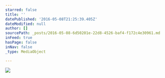```yaml
---
starred: false
title: ''
datePublished: '2016-05-08T21:25:39.405Z'
dateModified: null
author: []
sourcePath: _posts/2016-05-08-6d50201e-22d8-4526-baf4-f172c4e30961.md
inFeed: true
hasPage: false
inNav: false
_type: MediaObject

---
```

![](https://the-grid-user-content.s3-us-west-2.amazonaws.com/ebfe2b61-2ece-49fe-bdab-5ef27a239878.jpg)